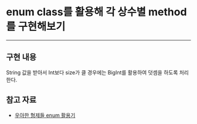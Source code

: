 # enum class를 활용해 각 상수별 method를 구현해보기

---

## 구현 내용

String 값을 받아서 Int보다 size가 클 경우에는 BigInt를 활용하여 덧셈을 하도록 처리한다. 

## 참고 자료

* [우아한 형제들 enum 활용기](https://techblog.woowahan.com/2527/)